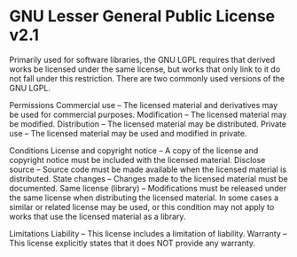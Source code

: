 GNU Lesser General Public License v2.1
======================================

Primarily used for software libraries, the GNU LGPL requires that derived works
be licensed under the same license, but works that only link to it do not fall
under this restriction. There are two commonly used versions of the GNU LGPL.

Permissions
Commercial use – The licensed material and derivatives may be used for
    commercial purposes.
Modification – The licensed material may be modified.
Distribution – The licensed material may be distributed.
Private use – The licensed material may be used and modified in private.

Conditions
License and copyright notice – A copy of the license and copyright notice must
    be included with the licensed material.
Disclose source – Source code must be made available when the licensed material
    is distributed.
State changes – Changes made to the licensed material must be documented.
Same license (library) – Modifications must be released under the same license
    when distributing the licensed material. In some cases a similar or related
    license may be used, or this condition may not apply to works that use the
    licensed material as a library.

Limitations
Liability – This license includes a limitation of liability.
Warranty – This license explicitly states that it does NOT provide any warranty.
